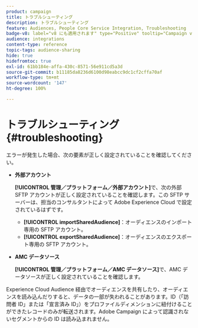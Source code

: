 ```yaml
---
product: campaign
title: トラブルシューティング
description: トラブルシューティング
feature: Audiences, People Core Service Integration, Troubleshooting
badge-v8: label="v8 にも適用されます" type="Positive" tooltip="Campaign v8 にも適用されます"
audience: integrations
content-type: reference
topic-tags: audience-sharing
hide: true
hidefromtoc: true
exl-id: 61bb184e-affa-430c-8571-56e911cd5a3d
source-git-commit: b11185da8236d6100d98eabcc9dc1cf2cffa70af
workflow-type: tm+mt
source-wordcount: '147'
ht-degree: 100%

---
```


# トラブルシューティング{#troubleshooting}



エラーが発生した場合、次の要素が正しく設定されていることを確認してください。

* **外部アカウント**

  **[!UICONTROL 管理／プラットフォーム／外部アカウント]**&#x200B;で、次の外部 SFTP アカウントが正しく設定されていることを確認します。この SFTP サーバーは、担当のコンサルタントによって Adobe Experience Cloud で設定されているはずです。

   * **[!UICONTROL importSharedAudience]**：オーディエンスのインポート専用の SFTP アカウント。
   * **[!UICONTROL exportSharedAudience]**：オーディエンスのエクスポート専用の SFTP アカウント。

* **AMC データソース**

  **[!UICONTROL 管理／プラットフォーム／AMC データソース]**&#x200B;で、AMC データソースが正しく設定されていることを確認します。

Experience Cloud Audience 経由でオーディエンスを共有したり、オーディエンスを読み込んだりすると、データの一部が失われることがあります。ID（「訪問者 ID」または「宣言済み ID」）をプロファイルディメンションに紐付けることができたレコードのみが転送されます。Adobe Campaign によって認識されないセグメントからの ID は読み込まれません。
